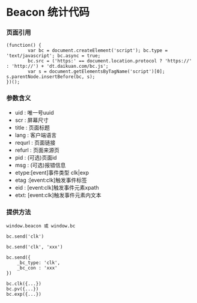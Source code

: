 # Beacon 统计代码

### 页面引用
    (function() {
            var bc = document.createElement('script'); bc.type = 'text/javascript'; bc.async = true;
            bc.src = ('https:' == document.location.protocol ? 'https://' : 'http://') + 'dt.daikuan.com/bc.js';
            var s = document.getElementsByTagName('script')[0]; s.parentNode.insertBefore(bc, s);
    })();

### 参数含义

* uid : 唯一号uuid
* scr : 屏幕尺寸
* title : 页面标题
* lang : 客户端语言
* requrl : 页面链接
* refurl : 页面来源页
* pid : (可选)页面id
* msg : (可选)报错信息
* etype:[event]事件类型 clk|exp
* etag :[event:clk]触发事件标签
* eid : [event:clk]触发事件元素xpath
* etxt: [event:clk]触发事件元素内文本


### 提供方法

    window.beacon 或 window.bc

	bc.send('clk')

	bc.send('clk', 'xxx')

	bc.send({
		_bc_type: 'clk',
		_bc_con : 'xxx'
	})

    bc.clk({...})
    bc.pv({...})
    bc.exp({...})
	